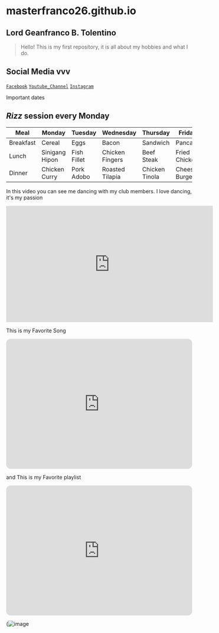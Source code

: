# masterfranco26.github.io
## Lord Geanfranco B. Tolentino
>Hello! This is my first repository, it is all about my hobbies and what I do.
## **Social Media** vvv
[`Facebook`](https://facebook.com/francob.tolentino)
[`Youtube_Channel`](https://youtube.com/@masterfranco262)
[`Instagram`](https://www.instagram.com/lordfranco26/)

Important dates
## *Rizz* session every Monday

| Meal | Monday | Tuesday | Wednesday | Thursday | Friday |
|------|--------|---------|-----------|----------|--------|
| Breakfast | Cereal | Eggs | Bacon | Sandwich | Pancake |
| Lunch | Sinigang Hipon | Fish Fillet | Chicken Fingers | Beef Steak | Fried Chicken |
| Dinner | Chicken Curry | Pork Adobo | Roasted Tilapia | Chicken Tinola | Cheese Burger|

In this video you can see me dancing with my club members. I love dancing, it's my passion

<iframe width="560" height="315" src="https://www.youtube.com/embed/xb_8VMmcrBk" title="YouTube video player" frameborder="0" allow="accelerometer; autoplay; clipboard-write; encrypted-media; gyroscope; picture-in-picture; web-share" allowfullscreen></iframe>

This is my Favorite Song

<iframe style="border-radius:12px" src="https://open.spotify.com/embed/track/4yNk9iz9WVJikRFle3XEvn?utm_source=generator" width="100%" height="352" frameBorder="0" allowfullscreen="" allow="autoplay; clipboard-write; encrypted-media; fullscreen; picture-in-picture" loading="lazy"></iframe>

and This is my Favorite playlist

<iframe style="border-radius:12px" src="https://open.spotify.com/embed/playlist/4LPW9TYYW9RWcn70kL8xh0?utm_source=generator" width="100%" height="352" frameBorder="0" allowfullscreen="" allow="autoplay; clipboard-write; encrypted-media; fullscreen; picture-in-picture" loading="lazy"></iframe>

(![image](https://user-images.githubusercontent.com/122424289/214181177-4627326c-a84f-4b3e-9922-6d042d54d5e3.png)

